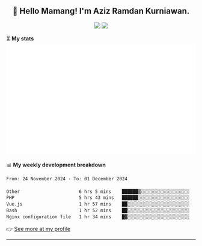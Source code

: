 <h2 align="center">👋 Hello Mamang! I'm Aziz Ramdan Kurniawan.</h2>  
<p align="center">
  <img src="https://komarev.com/ghpvc/?username=azizramdan">
  <img src="https://wakatime.com/badge/user/90056fa0-4c31-4eca-954e-2a3ac05896f9.svg">
</p>
    
⏳ **My stats**  
![](https://raw.githubusercontent.com/azizramdan/github-stats/master/generated/overview.svg#gh-dark-mode-only)

📊 **My weekly development breakdown**
<!--START_SECTION:waka-->

```txt
From: 24 November 2024 - To: 01 December 2024

Other                      6 hrs 5 mins    ██████▒░░░░░░░░░░░░░░░░░░   25.69 %
PHP                        5 hrs 43 mins   ██████░░░░░░░░░░░░░░░░░░░   24.13 %
Vue.js                     1 hr 57 mins    ██░░░░░░░░░░░░░░░░░░░░░░░   08.29 %
Bash                       1 hr 52 mins    ██░░░░░░░░░░░░░░░░░░░░░░░   07.92 %
Nginx configuration file   1 hr 34 mins    █▓░░░░░░░░░░░░░░░░░░░░░░░   06.67 %
```

<!--END_SECTION:waka-->
👉 [See more at my profile](https://wakatime.com/@azizramdan)
***
